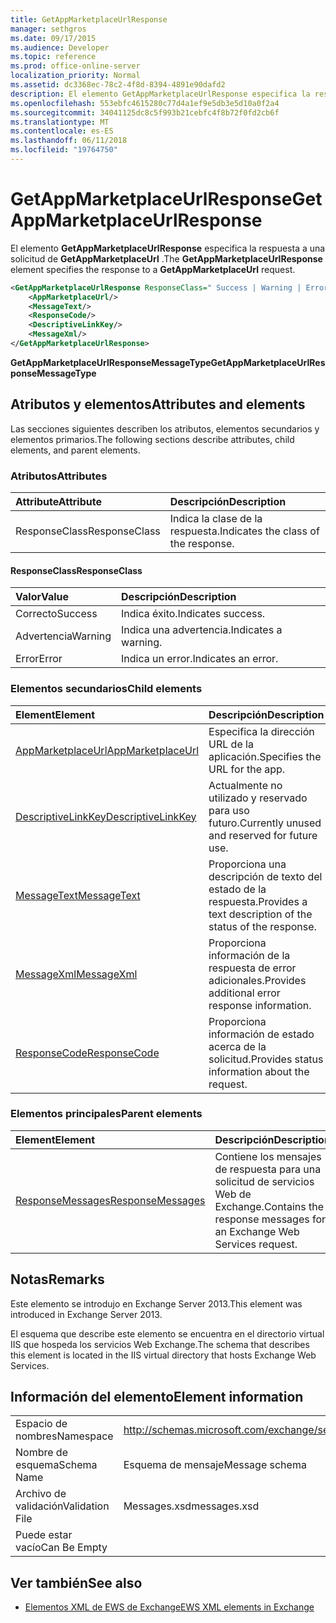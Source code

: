 ```yaml
---
title: GetAppMarketplaceUrlResponse
manager: sethgros
ms.date: 09/17/2015
ms.audience: Developer
ms.topic: reference
ms.prod: office-online-server
localization_priority: Normal
ms.assetid: dc3368ec-78c2-4f8d-8394-4891e90dafd2
description: El elemento GetAppMarketplaceUrlResponse especifica la respuesta a una solicitud de GetAppMarketplaceUrl.
ms.openlocfilehash: 553ebfc4615280c77d4a1ef9e5db3e5d10a0f2a4
ms.sourcegitcommit: 34041125dc8c5f993b21cebfc4f8b72f0fd2cb6f
ms.translationtype: MT
ms.contentlocale: es-ES
ms.lasthandoff: 06/11/2018
ms.locfileid: "19764750"
---
```

# <a name="getappmarketplaceurlresponse"></a><span data-ttu-id="23382-103">GetAppMarketplaceUrlResponse</span><span class="sxs-lookup"><span data-stu-id="23382-103">GetAppMarketplaceUrlResponse</span></span>

<span data-ttu-id="23382-104">El elemento **GetAppMarketplaceUrlResponse** especifica la respuesta a una solicitud de **GetAppMarketplaceUrl** .</span><span class="sxs-lookup"><span data-stu-id="23382-104">The **GetAppMarketplaceUrlResponse** element specifies the response to a **GetAppMarketplaceUrl** request.</span></span> 
  
```XML
<GetAppMarketplaceUrlResponse ResponseClass=" Success | Warning | Error ">
    <AppMarketplaceUrl/>
    <MessageText/>
    <ResponseCode/>
    <DescriptiveLinkKey/>
    <MessageXml/>
</GetAppMarketplaceUrlResponse>
```

 <span data-ttu-id="23382-105">**GetAppMarketplaceUrlResponseMessageType**</span><span class="sxs-lookup"><span data-stu-id="23382-105">**GetAppMarketplaceUrlResponseMessageType**</span></span>
## <a name="attributes-and-elements"></a><span data-ttu-id="23382-106">Atributos y elementos</span><span class="sxs-lookup"><span data-stu-id="23382-106">Attributes and elements</span></span>

<span data-ttu-id="23382-107">Las secciones siguientes describen los atributos, elementos secundarios y elementos primarios.</span><span class="sxs-lookup"><span data-stu-id="23382-107">The following sections describe attributes, child elements, and parent elements.</span></span>
  
### <a name="attributes"></a><span data-ttu-id="23382-108">Atributos</span><span class="sxs-lookup"><span data-stu-id="23382-108">Attributes</span></span>

|<span data-ttu-id="23382-109">**Attribute**</span><span class="sxs-lookup"><span data-stu-id="23382-109">**Attribute**</span></span>|<span data-ttu-id="23382-110">**Descripción**</span><span class="sxs-lookup"><span data-stu-id="23382-110">**Description**</span></span>|
|:-----|:-----|
|<span data-ttu-id="23382-111">ResponseClass</span><span class="sxs-lookup"><span data-stu-id="23382-111">ResponseClass</span></span>  <br/> |<span data-ttu-id="23382-112">Indica la clase de la respuesta.</span><span class="sxs-lookup"><span data-stu-id="23382-112">Indicates the class of the response.</span></span>  <br/> |
   
#### <a name="responseclass"></a><span data-ttu-id="23382-113">ResponseClass</span><span class="sxs-lookup"><span data-stu-id="23382-113">ResponseClass</span></span>

|<span data-ttu-id="23382-114">**Valor**</span><span class="sxs-lookup"><span data-stu-id="23382-114">**Value**</span></span>|<span data-ttu-id="23382-115">**Descripción**</span><span class="sxs-lookup"><span data-stu-id="23382-115">**Description**</span></span>|
|:-----|:-----|
|<span data-ttu-id="23382-116">Correcto</span><span class="sxs-lookup"><span data-stu-id="23382-116">Success</span></span>  <br/> |<span data-ttu-id="23382-117">Indica éxito.</span><span class="sxs-lookup"><span data-stu-id="23382-117">Indicates success.</span></span>  <br/> |
|<span data-ttu-id="23382-118">Advertencia</span><span class="sxs-lookup"><span data-stu-id="23382-118">Warning</span></span>  <br/> |<span data-ttu-id="23382-119">Indica una advertencia.</span><span class="sxs-lookup"><span data-stu-id="23382-119">Indicates a warning.</span></span>  <br/> |
|<span data-ttu-id="23382-120">Error</span><span class="sxs-lookup"><span data-stu-id="23382-120">Error</span></span>  <br/> |<span data-ttu-id="23382-121">Indica un error.</span><span class="sxs-lookup"><span data-stu-id="23382-121">Indicates an error.</span></span>  <br/> |
   
### <a name="child-elements"></a><span data-ttu-id="23382-122">Elementos secundarios</span><span class="sxs-lookup"><span data-stu-id="23382-122">Child elements</span></span>

|<span data-ttu-id="23382-123">**Element**</span><span class="sxs-lookup"><span data-stu-id="23382-123">**Element**</span></span>|<span data-ttu-id="23382-124">**Descripción**</span><span class="sxs-lookup"><span data-stu-id="23382-124">**Description**</span></span>|
|:-----|:-----|
|[<span data-ttu-id="23382-125">AppMarketplaceUrl</span><span class="sxs-lookup"><span data-stu-id="23382-125">AppMarketplaceUrl</span></span>](appmarketplaceurl.md) <br/> |<span data-ttu-id="23382-126">Especifica la dirección URL de la aplicación.</span><span class="sxs-lookup"><span data-stu-id="23382-126">Specifies the URL for the app.</span></span>  <br/> |
|[<span data-ttu-id="23382-127">DescriptiveLinkKey</span><span class="sxs-lookup"><span data-stu-id="23382-127">DescriptiveLinkKey</span></span>](descriptivelinkkey.md) <br/> |<span data-ttu-id="23382-128">Actualmente no utilizado y reservado para uso futuro.</span><span class="sxs-lookup"><span data-stu-id="23382-128">Currently unused and reserved for future use.</span></span>  <br/> |
|[<span data-ttu-id="23382-129">MessageText</span><span class="sxs-lookup"><span data-stu-id="23382-129">MessageText</span></span>](messagetext.md) <br/> |<span data-ttu-id="23382-130">Proporciona una descripción de texto del estado de la respuesta.</span><span class="sxs-lookup"><span data-stu-id="23382-130">Provides a text description of the status of the response.</span></span>  <br/> |
|[<span data-ttu-id="23382-131">MessageXml</span><span class="sxs-lookup"><span data-stu-id="23382-131">MessageXml</span></span>](messagexml.md) <br/> |<span data-ttu-id="23382-132">Proporciona información de la respuesta de error adicionales.</span><span class="sxs-lookup"><span data-stu-id="23382-132">Provides additional error response information.</span></span>  <br/> |
|[<span data-ttu-id="23382-133">ResponseCode</span><span class="sxs-lookup"><span data-stu-id="23382-133">ResponseCode</span></span>](responsecode.md) <br/> |<span data-ttu-id="23382-134">Proporciona información de estado acerca de la solicitud.</span><span class="sxs-lookup"><span data-stu-id="23382-134">Provides status information about the request.</span></span>  <br/> |
   
### <a name="parent-elements"></a><span data-ttu-id="23382-135">Elementos principales</span><span class="sxs-lookup"><span data-stu-id="23382-135">Parent elements</span></span>

|<span data-ttu-id="23382-136">**Element**</span><span class="sxs-lookup"><span data-stu-id="23382-136">**Element**</span></span>|<span data-ttu-id="23382-137">**Descripción**</span><span class="sxs-lookup"><span data-stu-id="23382-137">**Description**</span></span>|
|:-----|:-----|
|[<span data-ttu-id="23382-138">ResponseMessages</span><span class="sxs-lookup"><span data-stu-id="23382-138">ResponseMessages</span></span>](responsemessages.md) <br/> |<span data-ttu-id="23382-139">Contiene los mensajes de respuesta para una solicitud de servicios Web de Exchange.</span><span class="sxs-lookup"><span data-stu-id="23382-139">Contains the response messages for an Exchange Web Services request.</span></span>  <br/> |
   
## <a name="remarks"></a><span data-ttu-id="23382-140">Notas</span><span class="sxs-lookup"><span data-stu-id="23382-140">Remarks</span></span>

<span data-ttu-id="23382-141">Este elemento se introdujo en Exchange Server 2013.</span><span class="sxs-lookup"><span data-stu-id="23382-141">This element was introduced in Exchange Server 2013.</span></span>
  
<span data-ttu-id="23382-142">El esquema que describe este elemento se encuentra en el directorio virtual IIS que hospeda los servicios Web Exchange.</span><span class="sxs-lookup"><span data-stu-id="23382-142">The schema that describes this element is located in the IIS virtual directory that hosts Exchange Web Services.</span></span>
  
## <a name="element-information"></a><span data-ttu-id="23382-143">Información del elemento</span><span class="sxs-lookup"><span data-stu-id="23382-143">Element information</span></span>

|||
|:-----|:-----|
|<span data-ttu-id="23382-144">Espacio de nombres</span><span class="sxs-lookup"><span data-stu-id="23382-144">Namespace</span></span>  <br/> |http://schemas.microsoft.com/exchange/services/2006/messages  <br/> |
|<span data-ttu-id="23382-145">Nombre de esquema</span><span class="sxs-lookup"><span data-stu-id="23382-145">Schema Name</span></span>  <br/> |<span data-ttu-id="23382-146">Esquema de mensaje</span><span class="sxs-lookup"><span data-stu-id="23382-146">Message schema</span></span>  <br/> |
|<span data-ttu-id="23382-147">Archivo de validación</span><span class="sxs-lookup"><span data-stu-id="23382-147">Validation File</span></span>  <br/> |<span data-ttu-id="23382-148">Messages.xsd</span><span class="sxs-lookup"><span data-stu-id="23382-148">messages.xsd</span></span>  <br/> |
|<span data-ttu-id="23382-149">Puede estar vacío</span><span class="sxs-lookup"><span data-stu-id="23382-149">Can Be Empty</span></span>  <br/> ||
   
## <a name="see-also"></a><span data-ttu-id="23382-150">Ver también</span><span class="sxs-lookup"><span data-stu-id="23382-150">See also</span></span>



- [<span data-ttu-id="23382-151">Elementos XML de EWS de Exchange</span><span class="sxs-lookup"><span data-stu-id="23382-151">EWS XML elements in Exchange</span></span>](ews-xml-elements-in-exchange.md)


